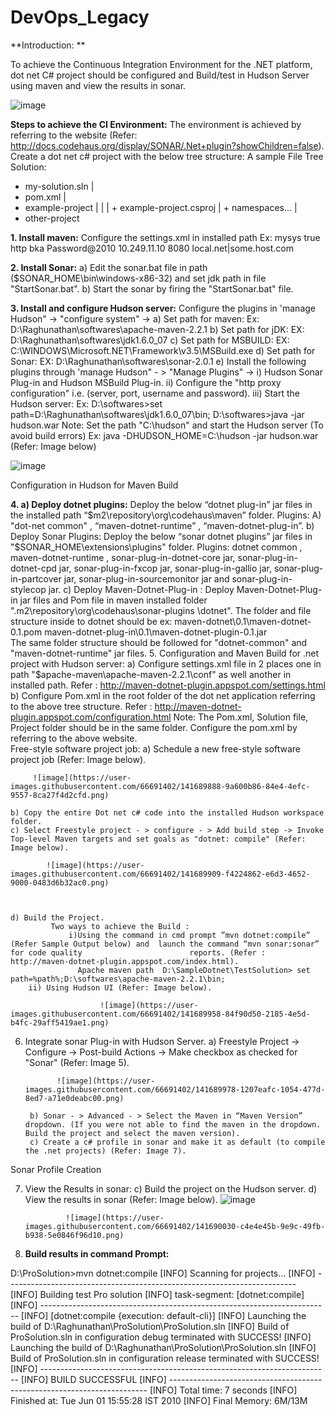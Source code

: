 # DevOps_Legacy

**Introduction: **

To achieve the Continuous Integration Environment for the .NET platform, dot net C# project should be configured and Build/test in Hudson Server using maven and view the results in sonar.  

![image](https://user-images.githubusercontent.com/66691402/141689774-5845dac3-3714-4f1d-93d4-3d4168d1bf64.png)



**Steps to achieve the CI Environment:**
The environment is achieved by referring to the website (Refer: http://docs.codehaus.org/display/SONAR/.Net+plugin?showChildren=false).
Create a dot net c# project with the below tree structure:
A sample File Tree Solution:
+ my-solution.sln 
 |
 + pom.xml
 |
 + example-project
 |     |
 |     + example-project.csproj
 |     + namespaces...
 |
 + other-project
  
  
  
**1. Install maven:**
Configure the settings.xml in installed path 
Ex:
  <proxies>
    <proxy>
      <id>mysys</id>
      <active>true</active>
      <protocol>http</protocol>
      <username>bka</username>
      <password>Password@2010</password>
      <host>10.249.11.10</host>
      <port>8080</port>
      <nonProxyHosts>local.net|some.host.com</nonProxyHosts>
    </proxy>    
  </proxies>
  
  
**2. Install Sonar:**
	a) Edit the sonar.bat file in path ($SONAR_HOME\bin\windows-x86-32) and set jdk path in file "StartSonar.bat".
	b) Start the sonar by firing the "StartSonar.bat" file.
	
**3. Install and configure Hudson server:**
	Configure the plugins in 'manage Hudson" -> "configure system" ->
	a) Set path for maven:
		Ex: D:\Raghunathan\softwares\apache-maven-2.2.1 
	b) Set path for jDK:
		EX: D:\Raghunathan\softwares\jdk1.6.0_07
	c) Set path for MSBUILD:
		EX: C:\WINDOWS\Microsoft.NET\Framework\v3.5\MSBuild.exe
	d) Set path for Sonar:
		EX: D:\Raghunathan\softwares\sonar-2.0.1
	e) Install the following plugins through 'manage Hudson" - > "Manage Plugins" ->
		i)  Hudson Sonar Plug-in and Hudson MSBuild Plug-in.
		ii) Configure the "http proxy configuration" i.e. (server, port, username and password).
		iii) Start the Hudson server:
			Ex: D:\softwares>set path=D:\Raghunathan\softwares\jdk1.6.0_07\bin;
			      D:\softwares>java -jar hudson.war
Note:	Set the path "C:\hudson" and start the Hudson server (To avoid build errors)
			Ex: java -DHUDSON_HOME=C:\hudson -jar hudson.war
(Refer:  Image below)

![image](https://user-images.githubusercontent.com/66691402/141689830-e971c4de-1f31-42a9-a6bc-dd1312d980e5.png)

Configuration in Hudson for Maven Build


**4. a) Deploy dotnet plugins:**
 Deploy the below “dotnet plug-in”   jar files in the installed path “$m2\repository\org\codehaus\maven” folder. 
 Plugins:
   A) "dot-net common"  , “maven-dotnet-runtime” , “maven-dotnet-plug-in”.
   b) Deploy Sonar Plugins:
	Deploy the below “sonar dotnet plugins”  jar files in "$SONAR_HOME\extensions\plugins" folder.
 	Plugins:
	 dotnet common , maven-dotnet-runtime , sonar-plug-in-dotnet-core jar, sonar-plug-in-dotnet-cpd jar, sonar-plug-in-fxcop jar, sonar-plug-in-gallio jar, sonar-plug-in-partcover jar, sonar-plug-in-sourcemonitor jar and sonar-plug-in-stylecop jar.
  c) Deploy Maven-Dotnet-Plug-in :
Deploy  Maven-Dotnet-Plug-in jar files and Pom file in maven installed folder ".m2\repository\org\codehaus\sonar-plugins \dotnet". 
	The folder and file structure inside to dotnet should be 
	ex: 
		maven-dotnet\0.1\maven-dotnet-0.1.pom
		maven-dotnet-plug-in\0.1\maven-dotnet-plugin-0.1.jar	
		The same folder structure should be followed for "dotnet-common" and "maven-dotnet-runtime" jar files.
5. Configuration and Maven Build for .net project with Hudson server:
	a) Configure settings.xml file in 2 places one in path "$apache-maven\apache-maven-2.2.1\conf" as well another in installed path. 
	Refer : http://maven-dotnet-plugin.appspot.com/settings.html
	b) Configure Pom.xml in the root folder of the dot net application referring to the above tree structure.
	Refer : http://maven-dotnet-plugin.appspot.com/configuration.html
Note: The Pom.xml, Solution file,  Project folder should be in the same folder. Configure the pom.xml  by referring to the above website.	
Free-style software project job:
	a) Schedule a new free-style software project job (Refer: Image below).

         ![image](https://user-images.githubusercontent.com/66691402/141689888-9a600b86-84e4-4efc-9557-8ca27f4d2cfd.png)

	b) Copy the entire Dot net c# code into the installed Hudson workspace folder.  
	c) Select Freestyle project - > configure - > Add build step -> Invoke Top-level Maven targets and set goals as "dotnet: compile" (Refer: Image below).

            ![image](https://user-images.githubusercontent.com/66691402/141689909-f4224862-e6d3-4652-9000-0483d6b32ac0.png)



	d) Build the Project.
	         Two ways to achieve the Build :
                 i)Using the command in cmd prompt ”mvn dotnet:compile” (Refer Sample Output below) and  launch the command “mvn sonar:sonar” for code quality                        reports. (Refer : http://maven-dotnet-plugin.appspot.com/index.html).	       
		           Apache maven path  D:\SampleDotnet\TestSolution> set path=%path%;D:\softwares\apache-maven-2.2.1\bin;
		ii) Using Hudson UI (Refer: Image below).

                        ![image](https://user-images.githubusercontent.com/66691402/141689958-84f90d50-2185-4e5d-b4fc-29aff5419ae1.png)

                       
6) Integrate sonar Plug-in with Hudson Server.
         a) Freestyle Project -> Configure -> Post-build Actions -> Make checkbox as checked for "Sonar" (Refer: Image 5). 

              ![image](https://user-images.githubusercontent.com/66691402/141689978-1207eafc-1054-477d-8ed7-a71e0deabc00.png)

        b) Sonar - > Advanced - > Select the Maven in “Maven Version” dropdown.	(If you were not able to find the maven in the dropdown. Build the project and select the maven version). 
        c) Create a c# profile in sonar and make it as default (to compile the .net projects) (Refer: Image 7).


Sonar Profile Creation

7) View the Results in sonar:
        c) Build the project on the Hudson server. 
        d) View the results in sonar (Refer: Image below).
                ![image](https://user-images.githubusercontent.com/66691402/141689994-9f8e827d-9111-425b-8c1c-0f81571d4ef5.png)

                ![image](https://user-images.githubusercontent.com/66691402/141690030-c4e4e45b-9e9c-49fb-b938-5e0846f96d10.png)


8) **Build results in command Prompt:**

D:\ProSolution>mvn dotnet:compile
[INFO] Scanning for projects...
[INFO] ------------------------------------------------------------------------
[INFO] Building test Pro solution
[INFO]    task-segment: [dotnet:compile]
[INFO] ------------------------------------------------------------------------
[INFO] [dotnet:compile {execution: default-cli}]
[INFO] Launching the build of D:\Raghunathan\ProSolution\ProSolution.sln
[INFO] Build of ProSolution.sln in configuration debug terminated with SUCCESS!
[INFO] Launching the build of D:\Raghunathan\ProSolution\ProSolution.sln
[INFO] Build of ProSolution.sln in configuration release terminated with SUCCESS!
[INFO] ------------------------------------------------------------------------
[INFO] BUILD SUCCESSFUL
[INFO] ------------------------------------------------------------------------
[INFO] Total time: 7 seconds
[INFO] Finished at: Tue Jun 01 15:55:28 IST 2010
[INFO] Final Memory: 6M/13M
	
